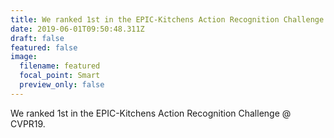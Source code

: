 ```yaml
---
title: We ranked 1st in the EPIC-Kitchens Action Recognition Challenge @ CVPR19
date: 2019-06-01T09:50:48.311Z
draft: false
featured: false
image:
  filename: featured
  focal_point: Smart
  preview_only: false
---
```

We ranked 1st in the EPIC-Kitchens Action Recognition Challenge @ CVPR19.